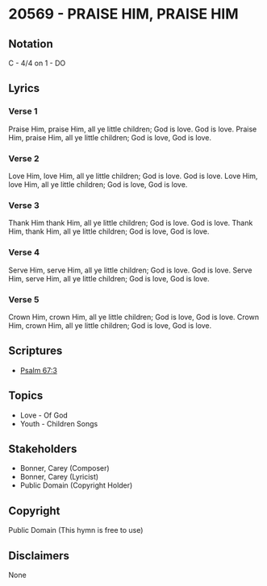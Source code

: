 # 20569 - PRAISE HIM, PRAISE HIM

## Notation

C - 4/4 on 1 - DO

## Lyrics

### Verse 1

Praise Him, praise Him, all ye little children; God is love. God is love. Praise Him, praise Him, all ye little children; God is love, God is love.

### Verse 2

Love Him, love Him, all ye little children; God is love. God is love. Love Him, love Him, all ye little children; God is love, God is love.

### Verse 3

Thank Him thank Him, all ye little children; God is love. God is love. Thank Him, thank Him, all ye little children; God is love, God is love.

### Verse 4

Serve Him, serve Him, all ye little children; God is love. God is love. Serve Him, serve Him, all ye little children; God is love, God is love.

### Verse 5

Crown Him, crown Him, all ye little children; God is love, God is love. Crown Him, crown Him, all ye little children; God is love, God is love.


## Scriptures

- [Psalm 67:3](https://www.biblegateway.com/passage/?search=Psalm%2067%3A3)

## Topics

- Love - Of God
- Youth - Children Songs

## Stakeholders

- Bonner, Carey (Composer)
- Bonner, Carey (Lyricist)
- Public Domain (Copyright Holder)

## Copyright

Public Domain
(This hymn is free to use)

## Disclaimers

None

